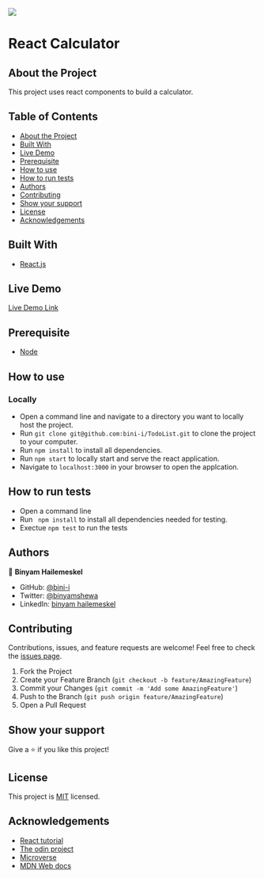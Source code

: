 ![](https://img.shields.io/badge/Microverse-blueviolet)

# React Calculator 

## About the Project

This project uses react components to build a calculator.

## Table of Contents

* [About the Project](#about-the-project)
* [Built With](#built-with)
* [Live Demo](#live-demo)
* [Prerequisite](#prerequisite)
* [How to use](#how-to-use)
* [How to run tests](#how-to-run-tests)
* [Authors](#authors)
* [Contributing](#contributing)
* [Show your support](#show-your-support)
* [License](#license)
* [Acknowledgements](#acknowledgements)

## Built With

* [React.js](https://reactjs.org/)

## Live Demo

[Live Demo Link](https://react-calculator9.herokuapp.com/)
## Prerequisite

- [Node](https://nodejs.org/)

## How to use
### Locally

- Open a command line and navigate to a directory you want to locally host the project.
- Run ```git clone git@github.com:bini-i/TodoList.git``` to clone the project to your computer.
- Run ```npm install``` to install all dependencies.
- Run ```npm start``` to locally start and serve the react application.
- Navigate to ```localhost:3000``` in your browser to open the applcation.

## How to run tests
- Open a command line
- Run ``` npm install``` to install all dependencies needed for testing.
- Exectue ```npm test``` to run the tests

## Authors


👤 **Binyam Hailemeskel**

- GitHub: [@bini-i](https://github.com/bini-i)
- Twitter: [@binyamshewa](https://twitter.com/binyamshewa)
- LinkedIn: [binyam hailemeskel](https://www.linkedin.com/in/bini-i/)

## Contributing

Contributions, issues, and feature requests are welcome!
Feel free to check the [issues page](../../issues).

1. Fork the Project
2. Create your Feature Branch (`git checkout -b feature/AmazingFeature`)
3. Commit your Changes (`git commit -m 'Add some AmazingFeature'`)
4. Push to the Branch (`git push origin feature/AmazingFeature`)
5. Open a Pull Request


## Show your support

Give a ⭐️ if you like this project!


## License

This project is [MIT](./LICENSE) licensed.


## Acknowledgements
* [React tutorial](https://reactjs.org/tutorial/tutorial.html)
* [The odin project](https://theodinproject.com)
* [Microverse](https://www.microverse.org/)
* [MDN Web docs](https://developer.mozilla.org/)

